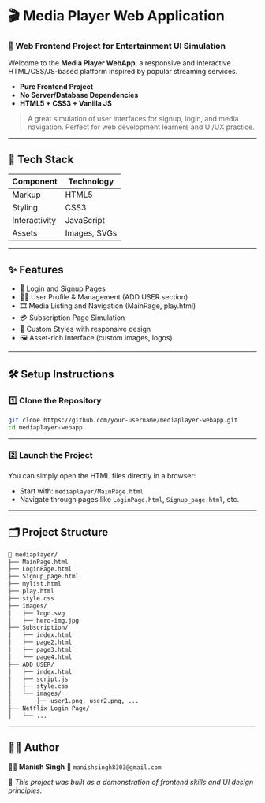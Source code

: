 

# 🎬 Media Player Web Application

### 🚀 Web Frontend Project for Entertainment UI Simulation

Welcome to the **Media Player WebApp**, a responsive and interactive HTML/CSS/JS-based platform inspired by popular streaming services.

* **Pure Frontend Project**
* **No Server/Database Dependencies**
* **HTML5 + CSS3 + Vanilla JS**

> A great simulation of user interfaces for signup, login, and media navigation.
> Perfect for web development learners and UI/UX practice.

---

## 🔧 Tech Stack

| **Component** | **Technology** |
| ------------- | -------------- |
| Markup        | HTML5          |
| Styling       | CSS3           |
| Interactivity | JavaScript     |
| Assets        | Images, SVGs   |

---

## ✨ Features

* 🔐 Login and Signup Pages
* 🧑‍💼 User Profile & Management (ADD USER section)
* 🎞️ Media Listing and Navigation (MainPage, play.html)
* 💳 Subscription Page Simulation
* 🎨 Custom Styles with responsive design
* 🖼️ Asset-rich Interface (custom images, logos)

---

## 🛠️ Setup Instructions

### 1️⃣ Clone the Repository

```bash
git clone https://github.com/your-username/mediaplayer-webapp.git
cd mediaplayer-webapp
```

---

### 2️⃣ Launch the Project

You can simply open the HTML files directly in a browser:

* Start with: `mediaplayer/MainPage.html`
* Navigate through pages like `LoginPage.html`, `Signup_page.html`, etc.

---

## 🗂️ Project Structure

```bash
📁 mediaplayer/
├── MainPage.html
├── LoginPage.html
├── Signup_page.html
├── mylist.html
├── play.html
├── style.css
├── images/
│   ├── logo.svg
│   ├── hero-img.jpg
├── Subscription/
│   ├── index.html
│   ├── page2.html
│   ├── page3.html
│   └── page4.html
├── ADD USER/
│   ├── index.html
│   ├── script.js
│   ├── style.css
│   └── images/
│       ├── user1.png, user2.png, ...
├── Netflix Login Page/
│   └── ...
```

---

## 🙋‍♂️ Author

**👨‍💻 Manish Singh**
📧 `manishsingh8303@gmail.com`

📘 *This project was built as a demonstration of frontend skills and UI design principles.*


